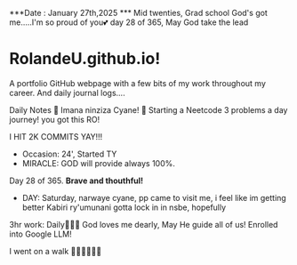 ***Date : January 27th,2025 *** Mid twenties, Grad school God's got me.....I'm so proud of you💕 day 28 of 365, May God take the lead
# RolandeU.github.io!

A portfolio GitHub webpage with a few bits of my work throughout my career. And daily journal logs....


Daily Notes
💚 Imana ninziza Cyane! 
💚 Starting a Neetcode 3 problems a day journey! you got this RO!

I HIT 2K COMMITS YAY!!!

- Occasion: 24', Started TY 
- MIRACLE: GOD will provide always 100%.

Day 28 of 365. **Brave and thouthful!** 
- DAY: Saturday, narwaye cyane, pp came to visit me, i feel like im getting better
Kabiri ry'umunani
gotta lock in in nsbe, hopefully 

3hr work: Daily💚💚💚
God loves me dearly, May He guide all of  us!
Enrolled into Google LLM! 

I went on a walk 💚💚💚💚💚💚
